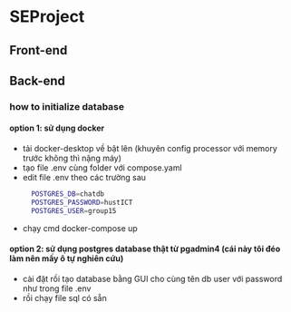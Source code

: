 # SEProject
## Front-end 

## Back-end
### how to initialize database
#### option 1: sử dụng docker
- tải docker-desktop về bật lên (khuyên config processor với memory trước không thì nặng máy)
- tạo file .env cùng folder với compose.yaml
- edit file .env theo các trường sau
  ```bash
    POSTGRES_DB=chatdb
    POSTGRES_PASSWORD=hustICT
    POSTGRES_USER=group15
  ```
- chạy cmd docker-compose up 
#### option 2: sử dụng postgres database thật từ pgadmin4 (cái này tôi đéo làm nên mấy ô tự nghiên cứu)
- cài đặt rồi tạo database bằng GUI cho cùng tên db user với password như trong file .env
- rồi chạy file sql có sẵn
  
